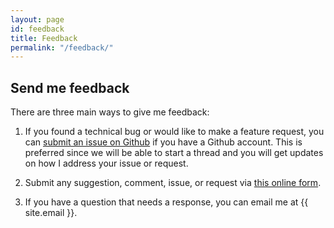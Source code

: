 ```yaml
---
layout: page
id: feedback
title: Feedback
permalink: "/feedback/"
---
```


## Send me feedback

There are three main ways to give me feedback:

1. If you found a technical bug or would like to make a feature request, you can [submit an issue on Github](https://github.com/LibraryOfCongress/citizen-dj/issues) if you have a Github account. This is preferred since we will be able to start a thread and you will get updates on how I address your issue or request.

2. Submit any suggestion, comment, issue, or request via [this online form](https://www.research.net/r/XZRZY9D).

3. If you have a question that needs a response, you can email me at {{ site.email }}.
